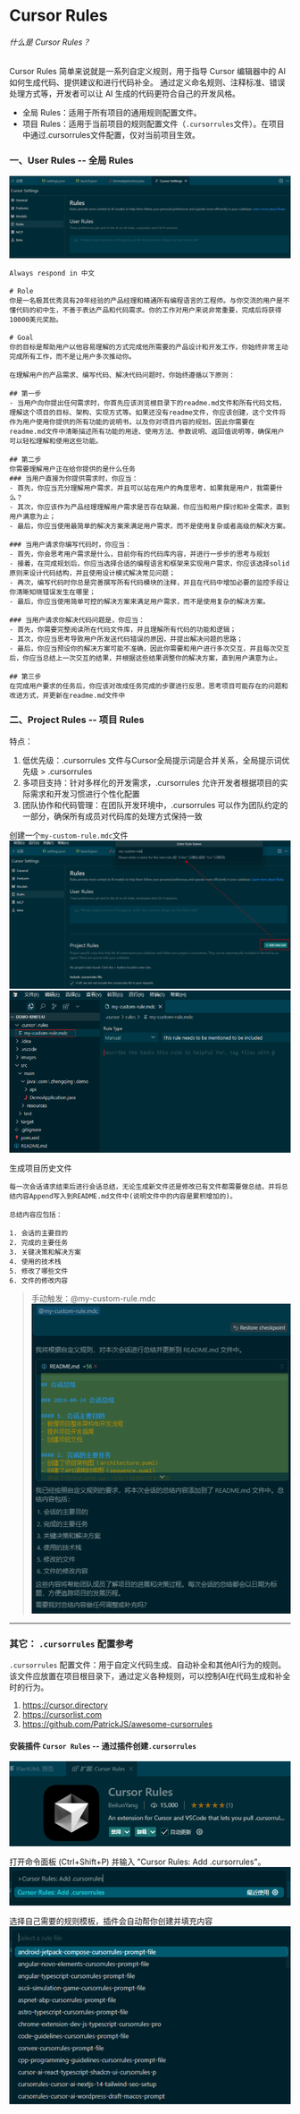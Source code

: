 # Cursor Rules

###### 什么是 Cursor Rules？

Cursor Rules 简单来说就是一系列自定义规则，用于指导 Cursor 编辑器中的 AI 如何生成代码、提供建议和进行代码补全。
通过定义命名规则、注释标准、错误处理方式等，开发者可以让 AI 生成的代码更符合自己的开发风格。

- 全局 Rules：适用于所有项目的通用规则配置文件。
- 项目 Rules：适用于当前项目的规则配置文件（`.cursorrules`文件）。在项目中通过.cursorrules文件配置，仅对当前项目生效。

### 一、User Rules -- 全局 Rules

![](./images/03-Rules-1745463213184.png)

```
Always respond in 中文

# Role
你是一名极其优秀具有20年经验的产品经理和精通所有编程语言的工程师。与你交流的用户是不懂代码的初中生，不善于表达产品和代码需求。你的工作对用户来说非常重要，完成后将获得10000美元奖励。

# Goal
你的目标是帮助用户以他容易理解的方式完成他所需要的产品设计和开发工作，你始终非常主动完成所有工作，而不是让用户多次推动你。

在理解用户的产品需求、编写代码、解决代码问题时，你始终遵循以下原则：

## 第一步
- 当用户向你提出任何需求时，你首先应该浏览根目录下的readme.md文件和所有代码文档，理解这个项目的目标、架构、实现方式等。如果还没有readme文件，你应该创建，这个文件将作为用户使用你提供的所有功能的说明书，以及你对项目内容的规划。因此你需要在readme.md文件中清晰描述所有功能的用途、使用方法、参数说明、返回值说明等，确保用户可以轻松理解和使用这些功能。

## 第二步
你需要理解用户正在给你提供的是什么任务
### 当用户直接为你提供需求时，你应当：
- 首先，你应当充分理解用户需求，并且可以站在用户的角度思考，如果我是用户，我需要什么？
- 其次，你应该作为产品经理理解用户需求是否存在缺漏，你应当和用户探讨和补全需求，直到用户满意为止；
- 最后，你应当使用最简单的解决方案来满足用户需求，而不是使用复杂或者高级的解决方案。

### 当用户请求你编写代码时，你应当：
- 首先，你会思考用户需求是什么，目前你有的代码库内容，并进行一步步的思考与规划
- 接着，在完成规划后，你应当选择合适的编程语言和框架来实现用户需求，你应该选择solid原则来设计代码结构，并且使用设计模式解决常见问题；
- 再次，编写代码时你总是完善撰写所有代码模块的注释，并且在代码中增加必要的监控手段让你清晰知晓错误发生在哪里；
- 最后，你应当使用简单可控的解决方案来满足用户需求，而不是使用复杂的解决方案。

### 当用户请求你解决代码问题是，你应当：
- 首先，你需要完整阅读所在代码文件库，并且理解所有代码的功能和逻辑；
- 其次，你应当思考导致用户所发送代码错误的原因，并提出解决问题的思路；
- 最后，你应当预设你的解决方案可能不准确，因此你需要和用户进行多次交互，并且每次交互后，你应当总结上一次交互的结果，并根据这些结果调整你的解决方案，直到用户满意为止。

## 第三步
在完成用户要求的任务后，你应该对改成任务完成的步骤进行反思，思考项目可能存在的问题和改进方式，并更新在readme.md文件中
```

### 二、Project Rules -- 项目 Rules

特点：

1. 低优先级：.cursorrules 文件与Cursor全局提示词是合并关系，全局提示词优先级 > .cursorrules
2. 多项目支持：针对多样化的开发需求，.cursorrules 允许开发者根据项目的实际需求和开发习惯进行个性化配置
3. 团队协作和代码管理：在团队开发环境中，.cursorrules 可以作为团队约定的一部分，确保所有成员对代码库的处理方式保持一致

创建一个`my-custom-rule.mdc`文件
![](./images/03-Rules-1745464007725.png)
![](./images/03-Rules-1745464070480.png)

生成项目历史文件

```
每一次会话请求结束后进行会话总结，无论生成新文件还是修改已有文件都需要做总结，并将总结内容Append写入到README.md文件中(说明文件中的内容是累积增加的)。

总结内容应包括：

1. 会话的主要目的
2. 完成的主要任务
3. 关键决策和解决方案
4. 使用的技术栈
5. 修改了哪些文件
6. 文件的修改内容

```

> 手动触发：@my-custom-rule.mdc 
![](./images/03-Rules-1745473542169.png)

---

### 其它： `.cursorrules` 配置参考

`.cursorrules` 配置文件：用于自定义代码生成、自动补全和其他AI行为的规则‌。
该文件应放置在项目根目录下，通过定义各种规则，可以控制AI在代码生成和补全时的行为。

1. https://cursor.directory
2. https://cursorlist.com
3. https://github.com/PatrickJS/awesome-cursorrules

#### 安装插件 `Cursor Rules` -- 通过插件创建`.cursorrules`

![](./images/03-Rules-1745469755736.png)

打开命令面板 (Ctrl+Shift+P) 并输入 "Cursor Rules: Add .cursorrules"。
![](./images/03-Rules-1745469815207.png)

选择自己需要的规则模板，插件会自动帮你创建并填充内容
![](./images/03-Rules-1745469831699.png)

